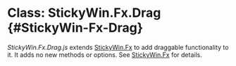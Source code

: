 Class: StickyWin.Fx.Drag {#StickyWin-Fx-Drag}
==============================================

*StickyWin.Fx.Drag.js* extends [StickyWin.Fx][] to add draggable functionality to it. It adds no new methods or options. See [StickyWin.Fx][] for details.

[StickyWin.Fx]: /docs/UI/StickyWin.Fx